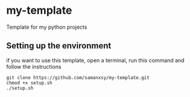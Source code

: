 # my-template
Template for my python projects

## Setting up the environment
if you want to use this template, open a terminal, run this command and follow the instructions
```
git clone https://github.com/samanxsy/my-template.git
chmod +x setup.sh
./setup.sh
```